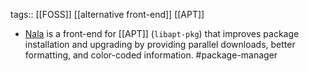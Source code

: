 tags:: [[FOSS]] [[alternative front-end]] [[APT]]

- [Nala](https://gitlab.com/volian/nala) is a front-end for [[APT]] (`libapt-pkg`) that improves package installation and upgrading by providing parallel downloads, better formatting, and color-coded information. #package-manager